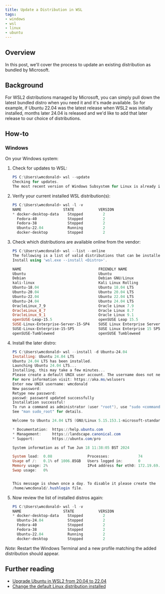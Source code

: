 ```yaml
---
title: Update a Distribution in WSL
tags:
- windows
- wsl
- linux
- ubuntu
---
```


## Overview
In this post, we'll cover the process to update an existing distribution as bundled by Microsoft.

## Background
For WSL2 distributions managed by Microsoft, you can simply pull down the latest bundled distro when you need it and it's made available. So for example, if Ubuntu 22.04 was the latest release when WSL2 was initially installed, months later 24.04 is released and we'd like to add that later release to our choice of distributions.

## How-to

### Windows
On your Windows system:

1. Check for updates to WSL:

    ```powershell
    PS C:\Users\wmcdonald> wsl --update
    Checking for updates.
    The most recent version of Windows Subsystem for Linux is already installed.
    ```

2. Verify your current installed WSL distribution(s):

    ```powershell
    PS C:\Users\wmcdonald> wsl -l -v
    NAME                   STATE           VERSION
    * docker-desktop-data    Stopped         2
      Fedora-40              Stopped         2
      Fedora-38              Stopped         2
      Ubuntu-22.04           Running         2
      docker-desktop         Stopped         2
    ```

3. Check which distributions are available online from the vendor:

    ```powershell
    PS C:\Users\wmcdonald> wsl --list --online
    The following is a list of valid distributions that can be installed.
    Install using 'wsl.exe --install <Distro>'.

    NAME                                   FRIENDLY NAME
    Ubuntu                                 Ubuntu
    Debian                                 Debian GNU/Linux
    kali-linux                             Kali Linux Rolling
    Ubuntu-18.04                           Ubuntu 18.04 LTS
    Ubuntu-20.04                           Ubuntu 20.04 LTS
    Ubuntu-22.04                           Ubuntu 22.04 LTS
    Ubuntu-24.04                           Ubuntu 24.04 LTS
    OracleLinux_7_9                        Oracle Linux 7.9
    OracleLinux_8_7                        Oracle Linux 8.7
    OracleLinux_9_1                        Oracle Linux 9.1
    openSUSE-Leap-15.5                     openSUSE Leap 15.5
    SUSE-Linux-Enterprise-Server-15-SP4    SUSE Linux Enterprise Server 15 SP4
    SUSE-Linux-Enterprise-15-SP5           SUSE Linux Enterprise 15 SP5
    openSUSE-Tumbleweed                    openSUSE Tumbleweed
    ```

3. Install the later distro:

    ```powershell
    PS C:\Users\wmcdonald> wsl --install -d Ubuntu-24.04
    Installing: Ubuntu 24.04 LTS
    Ubuntu 24.04 LTS has been installed.
    Launching Ubuntu 24.04 LTS...
    Installing, this may take a few minutes...
    Please create a default UNIX user account. The username does not need to match your Windows username.
    For more information visit: https://aka.ms/wslusers
    Enter new UNIX username: wmcdonald
    New password:
    Retype new password:
    passwd: password updated successfully
    Installation successful!
    To run a command as administrator (user "root"), use "sudo <command>".
    See "man sudo_root" for details.

    Welcome to Ubuntu 24.04 LTS (GNU/Linux 5.15.153.1-microsoft-standard-WSL2 x86_64)

    * Documentation:  https://help.ubuntu.com
    * Management:     https://landscape.canonical.com
    * Support:        https://ubuntu.com/pro

    System information as of Tue Jun 18 11:38:05 BST 2024

    System load:  0.08                Processes:             74
    Usage of /:   0.1% of 1006.85GB   Users logged in:       0
    Memory usage: 2%                  IPv4 address for eth0: 172.19.69.123
    Swap usage:   0%


    This message is shown once a day. To disable it please create the
    /home/wmcdonald/.hushlogin file.
    ```

4. Now review the list of installed distros again:

    ```powershell
    PS C:\Users\wmcdonald> wsl -l -v
    NAME                   STATE           VERSION
    * docker-desktop-data    Stopped         2
      Ubuntu-24.04           Stopped         2
      Fedora-40              Stopped         2
      Fedora-38              Stopped         2
      Ubuntu-22.04           Running         2
      docker-desktop         Stopped         2
    ```

*Note:* Restart the Windows Terminal and a new profile matching the added distribution should appear.

## Further reading
- [Upgrade Ubuntu in WSL2 from 20.04 to 22.04](https://askubuntu.com/questions/1428423/upgrade-ubuntu-in-wsl2-from-20-04-to-22-04)
- [Change the default Linux distribution installed](https://learn.microsoft.com/en-us/windows/wsl/install#change-the-default-linux-distribution-installed)